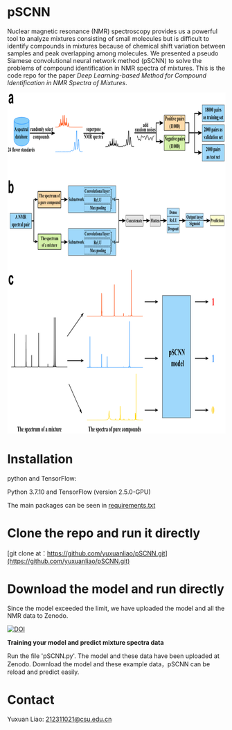 # pSCNN
Nuclear magnetic resonance (NMR) spectroscopy provides us a powerful tool to analyze mixtures consisting of small molecules but is difficult to identify compounds in mixtures because of chemical shift variation between samples and peak overlapping among molecules. We presented a pseudo Siamese convolutional neural network method (pSCNN) to solve the problems of compound identification in NMR spectra of mixtures. This is the code repo for the paper *Deep Learning-based Method for Compound Identification in NMR Spectra of Mixtures*.  

<div align="center">
<img src="https://github.com/yuxuanliao/pSCNN/blob/main/Schematic_diagram_of_pSCNN.png" width=917 height=788 />
</div>


# Installation

python and TensorFlow:

Python 3.7.10 and TensorFlow (version 2.5.0-GPU)

The main packages can be seen in [requirements.txt](https://github.com/yuxuanliao/pSCNN/blob/main/requirements.txt)

# Clone the repo and run it directly

[git clone at：https://github.com/yuxuanliao/pSCNN.git](https://github.com/yuxuanliao/pSCNN.git)

# Download the model and run directly

Since the model exceeded the limit, we have uploaded the model and all the NMR data to Zenodo.

[![DOI](https://zenodo.org/badge/DOI/10.5281/zenodo.6504814.svg)](https://doi.org/10.5281/zenodo.6504814)


**Training your model and predict mixture spectra data**

Run the file 'pSCNN.py'. The model and these data have been uploaded at Zenodo. Download the model and these example data，pSCNN can be reload and predict easily.

# Contact

Yuxuan Liao: 212311021@csu.edu.cn
